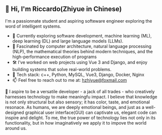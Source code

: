 ## 👋 Hi, I'm Riccardo(Zhiyue in Chinese) 

I'm a passionnate student and aspiring softeware engineer exploring the word of intelligent systems.


- 🌱 Currently exploring software development, machine learning (ML), deep learning (DL) and large language models (LLMs).
- 👋 Fascinated by computer architecture, natural language processing (NLP), the mathematical theories behind modern techniques, and the high-performance execution of programs
- 🛠️ I’ve worked on web projects using Vue 3 and Django, and enjoy building systems that solve real-world problems.
- 🧰 Tech stack: c++, Python, MySQL, Vue3, Django, Docker, Nginx
- 📫 Feel free to reach out to me at: hzhiyue@foxmail.com

💭 I aspire to be a versatile developer - a jack of all trades - who creatively harnesses technology to make meaningfu impact.
I believe that knowledge is not only structural but also sensory; it has color, taste, and emotional resonace. As humans, we are deeply emotional beings, and just as a well-designed graphical user interface(GUI) can captivate us, elegant code can inspire and delight.
To me, the true power of technology lies not only in its functionality, but in how imaginatively we apply it to impove the world around us.

